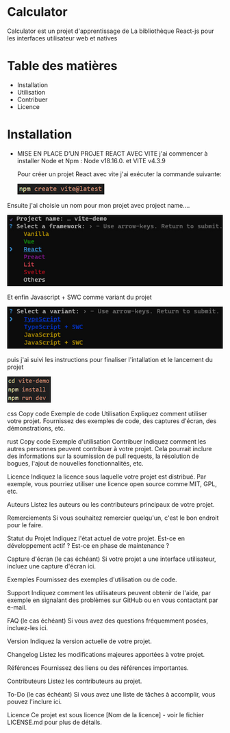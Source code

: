 # Calculator 
Calculator est un projet d'apprentissage de La bibliothèque React-js pour les interfaces utilisateur web et natives

# Table des matières
- Installation
- Utilisation
- Contribuer
- Licence

# Installation
- MISE EN PLACE D’UN PROJET REACT AVEC VITE
  j'ai commencer à installer Node et Npm : Node v18.16.0. et VITE v4.3.9 

  Pour créer un projet React avec vite j'ai exécuter la commande suivante:

  ![](public/projet-init-vite.jpg)

Ensuite j'ai choisie un nom pour mon projet avec project name....

  ![](public/react-vite-04.jpg)


Et enfin Javascript + SWC comme variant du projet

  ![](public/react-vite-05.jpg)

puis j'ai suivi les instructions pour finaliser l'intallation et le lancement du projet


  ![](public/react-vite-06.jpg)
















css
Copy code
Exemple de code
Utilisation
Expliquez comment utiliser votre projet. Fournissez des exemples de code, des captures d'écran, des démonstrations, etc.

rust
Copy code
Exemple d'utilisation
Contribuer
Indiquez comment les autres personnes peuvent contribuer à votre projet. Cela pourrait inclure des informations sur la soumission de pull requests, la résolution de bogues, l'ajout de nouvelles fonctionnalités, etc.

Licence
Indiquez la licence sous laquelle votre projet est distribué. Par exemple, vous pourriez utiliser une licence open source comme MIT, GPL, etc.

Auteurs
Listez les auteurs ou les contributeurs principaux de votre projet.

Remerciements
Si vous souhaitez remercier quelqu'un, c'est le bon endroit pour le faire.

Statut du Projet
Indiquez l'état actuel de votre projet. Est-ce en développement actif ? Est-ce en phase de maintenance ?

Capture d'écran (le cas échéant)
Si votre projet a une interface utilisateur, incluez une capture d'écran ici.

Exemples
Fournissez des exemples d'utilisation ou de code.

Support
Indiquez comment les utilisateurs peuvent obtenir de l'aide, par exemple en signalant des problèmes sur GitHub ou en vous contactant par e-mail.

FAQ (le cas échéant)
Si vous avez des questions fréquemment posées, incluez-les ici.

Version
Indiquez la version actuelle de votre projet.

Changelog
Listez les modifications majeures apportées à votre projet.

Références
Fournissez des liens ou des références importantes.

Contributeurs
Listez les contributeurs au projet.

To-Do (le cas échéant)
Si vous avez une liste de tâches à accomplir, vous pouvez l'inclure ici.

Licence
Ce projet est sous licence [Nom de la licence] - voir le fichier LICENSE.md pour plus de détails.

